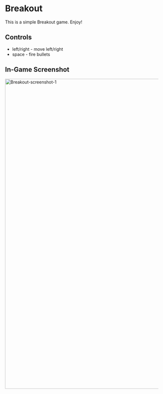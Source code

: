 Breakout
=======
This is a simple Breakout game. Enjoy!

## Controls
- left/right - move left/right
- space - fire bullets


## In-Game Screenshot
<img width="1017" alt="Breakout-screenshot-1" src="https://github.com/iamyoungk/breakout/assets/102649466/a898b923-a131-4095-a1b9-7776efc2a79a">


